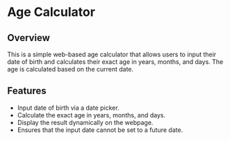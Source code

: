 # Age Calculator
## Overview
This is a simple web-based age calculator that allows users to input their date of birth and 
calculates their exact age in years, months, and days. The age is calculated based on the current date.

## Features
* Input date of birth via a date picker.
* Calculate the exact age in years, months, and days.
* Display the result dynamically on the webpage.
* Ensures that the input date cannot be set to a future date.
